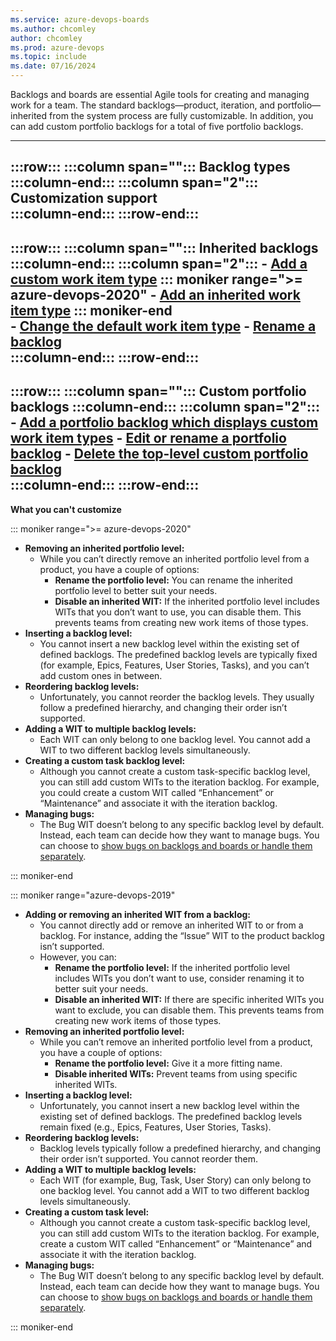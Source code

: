```yaml
---
ms.service: azure-devops-boards
ms.author: chcomley
author: chcomley
ms.prod: azure-devops
ms.topic: include
ms.date: 07/16/2024
---
```



Backlogs and boards are essential Agile tools for creating and managing work for a team. The standard backlogs&mdash;product, iteration, and portfolio&mdash;inherited from the system process are fully customizable. In addition, you can add custom portfolio backlogs for a total of five portfolio backlogs. 

---
:::row:::
   :::column span="":::
      **Backlog types**
   :::column-end:::
   :::column span="2":::
      **Customization support**  
   :::column-end:::
:::row-end:::
---
:::row:::
   :::column span="":::
      **Inherited backlogs** 
   :::column-end:::
   :::column span="2":::
      - [Add a custom work item type](../work/customize-process-backlogs-boards.md#edit-product-backlog) 
      ::: moniker range=">= azure-devops-2020"
      - [Add an inherited work item type](../work/customize-process-backlogs-boards.md#add-oob-to-backlog) 
      ::: moniker-end  
      - [Change the default work item type](../work/customize-process-backlogs-boards.md#edit-product-backlog) 
      - [Rename a backlog](../work/customize-process-backlogs-boards.md#edit-product-backlog)  
   :::column-end:::
:::row-end:::
---
:::row:::
   :::column span="":::
      **Custom portfolio backlogs**
   :::column-end:::
   :::column span="2":::
      - [Add a portfolio backlog which displays custom work item types](../work/customize-process-backlogs-boards.md#add-portfolio-backlog) 
      - [Edit or rename a portfolio backlog](../work/customize-process-backlogs-boards.md#edit-portfolio-backlog) 
      - [Delete the top-level custom portfolio backlog](../work/customize-process-backlogs-boards.md#edit-portfolio-backlog)  
   :::column-end:::
:::row-end:::
---
 
**What you can't customize**  

::: moniker range=">= azure-devops-2020"

- **Removing an inherited portfolio level:**
  - While you can’t directly remove an inherited portfolio level from a product, you have a couple of options:
    - **Rename the portfolio level:** You can rename the inherited portfolio level to better suit your needs.
    - **Disable an inherited WIT:** If the inherited portfolio level includes WITs that you don’t want to use, you can disable them. This prevents teams from creating new work items of those types.
- **Inserting a backlog level:**
  - You cannot insert a new backlog level within the existing set of defined backlogs. The predefined backlog levels are typically fixed (for example, Epics, Features, User Stories, Tasks), and you can’t add custom ones in between.
- **Reordering backlog levels:**
  - Unfortunately, you cannot reorder the backlog levels. They usually follow a predefined hierarchy, and changing their order isn’t supported.
- **Adding a WIT to multiple backlog levels:**
  - Each WIT can only belong to one backlog level. You cannot add a WIT to two different backlog levels simultaneously.
- **Creating a custom task backlog level:**
  - Although you cannot create a custom task-specific backlog level, you can still add custom WITs to the iteration backlog. For example, you could create a custom WIT called “Enhancement” or “Maintenance” and associate it with the iteration backlog.
- **Managing bugs:**
  - The Bug WIT doesn’t belong to any specific backlog level by default. Instead, each team can decide how they want to manage bugs. You can choose to [show bugs on backlogs and boards or handle them separately](../show-bugs-on-backlog.md).

::: moniker-end  

::: moniker range="azure-devops-2019"

- **Adding or removing an inherited WIT from a backlog:**
  - You cannot directly add or remove an inherited WIT to or from a backlog. For instance, adding the “Issue” WIT to the product backlog isn’t supported.
  - However, you can:
    - **Rename the portfolio level:** If the inherited portfolio level includes WITs you don’t want to use, consider renaming it to better suit your needs.
    - **Disable an inherited WIT:** If there are specific inherited WITs you want to exclude, you can disable them. This prevents teams from creating new work items of those types.
- **Removing an inherited portfolio level:**
  - While you can’t remove an inherited portfolio level from a product, you have a couple of options:
    - **Rename the portfolio level:** Give it a more fitting name.
    - **Disable inherited WITs:** Prevent teams from using specific inherited WITs.
- **Inserting a backlog level:**
  - Unfortunately, you cannot insert a new backlog level within the existing set of defined backlogs. The predefined backlog levels remain fixed (e.g., Epics, Features, User Stories, Tasks).
- **Reordering backlog levels:**
  - Backlog levels typically follow a predefined hierarchy, and changing their order isn’t supported. You cannot reorder them.
- **Adding a WIT to multiple backlog levels:**
  - Each WIT (for example, Bug, Task, User Story) can only belong to one backlog level. You cannot add a WIT to two different backlog levels simultaneously.
- **Creating a custom task level:**
  - Although you cannot create a custom task-specific backlog level, you can still add custom WITs to the iteration backlog. For example, create a custom WIT called “Enhancement” or “Maintenance” and associate it with the iteration backlog.
- **Managing bugs:**
  - The Bug WIT doesn’t belong to any specific backlog level by default. Instead, each team can decide how they want to manage bugs. You can choose to [show bugs on backlogs and boards or handle them separately](../show-bugs-on-backlog.md).

::: moniker-end
